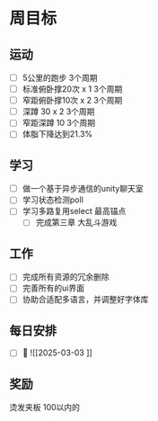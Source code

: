 

# 周目标

## **运动**
- [ ] 5公里的跑步  3个周期
- [ ] 标准俯卧撑20次 x 1  3个周期 
- [ ] 窄距俯卧撑10次 x 2  3个周期
- [ ] 深蹲 30 x 2  3个周期
- [ ] 窄距深蹲 10  3个周期
- [ ] 体脂下降达到21.3%

## **学习**
- [ ] 做一个基于异步通信的unity聊天室
- [ ] 学习状态检测poll
- [ ] 学习多路复用select
	最高锚点
	- [ ] 完成第三章 大乱斗游戏

## **工作**
- [ ] 完成所有资源的冗余删除
- [ ] 完善所有的ui界面
- [ ] 协助合适配多语言，并调整好字体库

## 每日安排
- [ ] 📅 ![[2025-03-03 ]]

## 奖励
烫发夹板  100以内的


